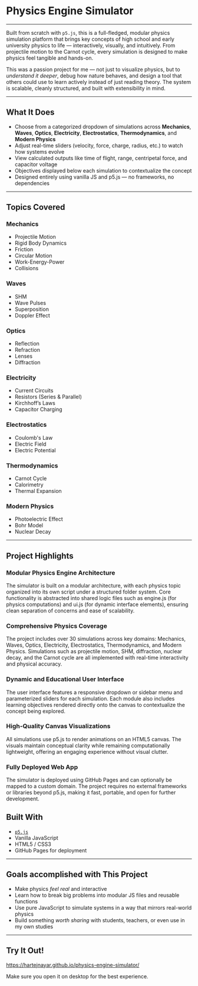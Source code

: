 #  Physics Engine Simulator
---
Built from scratch with `p5.js`, this is a full-fledged, modular physics simulation platform that brings key concepts of high school and early university physics to life — interactively, visually, and intuitively. From projectile motion to the Carnot cycle, every simulation is designed to make physics feel tangible and hands-on.

This was a passion project for me — not just to visualize physics, but to *understand it deeper*, debug how nature behaves, and design a tool that others could use to learn actively instead of just reading theory. The system is scalable, cleanly structured, and built with extensibility in mind.

---

##  What It Does

- Choose from a categorized dropdown of simulations across **Mechanics**, **Waves**, **Optics**, **Electricity**, **Electrostatics**, **Thermodynamics**, and **Modern Physics**
- Adjust real-time sliders (velocity, force, charge, radius, etc.) to watch how systems evolve
- View calculated outputs like time of flight, range, centripetal force, and capacitor voltage
- Objectives displayed below each simulation to contextualize the concept
- Designed entirely using vanilla JS and p5.js — no frameworks, no dependencies

---

## Topics Covered

### Mechanics
- Projectile Motion
- Rigid Body Dynamics
- Friction
- Circular Motion
- Work-Energy-Power
- Collisions

### Waves
- SHM
- Wave Pulses
- Superposition
- Doppler Effect

### Optics
- Reflection
- Refraction
- Lenses
- Diffraction

### Electricity
- Current Circuits
- Resistors (Series & Parallel)
- Kirchhoff’s Laws
- Capacitor Charging

### Electrostatics
- Coulomb's Law
- Electric Field
- Electric Potential

### Thermodynamics
- Carnot Cycle
- Calorimetry
- Thermal Expansion
  
### Modern Physics
- Photoelectric Effect
- Bohr Model
- Nuclear Decay

---
## Project Highlights


### Modular Physics Engine Architecture
The simulator is built on a modular architecture, with each physics topic organized into its own script under a structured folder system. Core functionality is abstracted into shared logic files such as engine.js (for physics computations) and ui.js (for dynamic interface elements), ensuring clean separation of concerns and ease of scalability.

### Comprehensive Physics Coverage
The project includes over 30 simulations across key domains: Mechanics, Waves, Optics, Electricity, Electrostatics, Thermodynamics, and Modern Physics. Simulations such as projectile motion, SHM, diffraction, nuclear decay, and the Carnot cycle are all implemented with real-time interactivity and physical accuracy.

### Dynamic and Educational User Interface
The user interface features a responsive dropdown or sidebar menu and parameterized sliders for each simulation. Each module also includes learning objectives rendered directly onto the canvas to contextualize the concept being explored.

### High-Quality Canvas Visualizations
All simulations use p5.js to render animations on an HTML5 canvas. The visuals maintain conceptual clarity while remaining computationally lightweight, offering an engaging experience without visual clutter.

### Fully Deployed Web App
The simulator is deployed using GitHub Pages and can optionally be mapped to a custom domain. The project requires no external frameworks or libraries beyond p5.js, making it fast, portable, and open for further development.



## Built With

- [`p5.js`](https://p5js.org/)
- Vanilla JavaScript
- HTML5 / CSS3
- GitHub Pages for deployment

---

## Goals accomplished with This Project

- Make physics *feel real* and interactive
- Learn how to break big problems into modular JS files and reusable functions
- Use pure JavaScript to simulate systems in a way that mirrors real-world physics
- Build something *worth sharing* with students, teachers, or even use in my own studies

---

##  Try It Out!
 https://hartejnayar.github.io/physics-engine-simulator/
 


Make sure you open it on desktop for the best experience.





